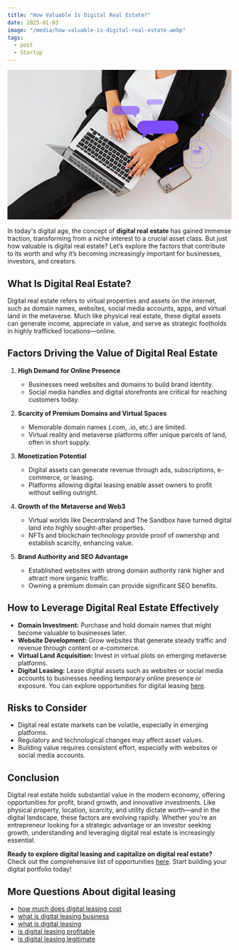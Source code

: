 ```yaml
---
title: "How Valuable Is Digital Real Estate?"
date: 2025-01-03
image: "/media/how-valuable-is-digital-real-estate.webp"
tags:
  - post
  - Startup
---
```


![How Valuable Is Digital Real Estate?](/media/how-valuable-is-digital-real-estate.webp)

In today's digital age, the concept of **digital real estate** has gained immense traction, transforming from a niche interest to a crucial asset class. But just how valuable is digital real estate? Let’s explore the factors that contribute to its worth and why it’s becoming increasingly important for businesses, investors, and creators.

## What Is Digital Real Estate?

Digital real estate refers to virtual properties and assets on the internet, such as domain names, websites, social media accounts, apps, and virtual land in the metaverse. Much like physical real estate, these digital assets can generate income, appreciate in value, and serve as strategic footholds in highly trafficked locations—online.

## Factors Driving the Value of Digital Real Estate

1. **High Demand for Online Presence**
   - Businesses need websites and domains to build brand identity.
   - Social media handles and digital storefronts are critical for reaching customers today.
   
2. **Scarcity of Premium Domains and Virtual Spaces**
   - Memorable domain names (.com, .io, etc.) are limited.
   - Virtual reality and metaverse platforms offer unique parcels of land, often in short supply.
   
3. **Monetization Potential**
   - Digital assets can generate revenue through ads, subscriptions, e-commerce, or leasing.
   - Platforms allowing digital leasing enable asset owners to profit without selling outright.

4. **Growth of the Metaverse and Web3**
   - Virtual worlds like Decentraland and The Sandbox have turned digital land into highly sought-after properties.
   - NFTs and blockchain technology provide proof of ownership and establish scarcity, enhancing value.

5. **Brand Authority and SEO Advantage**
   - Established websites with strong domain authority rank higher and attract more organic traffic.
   - Owning a premium domain can provide significant SEO benefits.

## How to Leverage Digital Real Estate Effectively

- **Domain Investment:** Purchase and hold domain names that might become valuable to businesses later.
- **Website Development:** Grow websites that generate steady traffic and revenue through content or e-commerce.
- **Virtual Land Acquisition:** Invest in virtual plots on emerging metaverse platforms.
- **Digital Leasing:** Lease digital assets such as websites or social media accounts to businesses needing temporary online presence or exposure. You can explore opportunities for digital leasing [here](https://curiouslists.com/posts/digital-leasing).

## Risks to Consider

- Digital real estate markets can be volatile, especially in emerging platforms.
- Regulatory and technological changes may affect asset values.
- Building value requires consistent effort, especially with websites or social media accounts.

## Conclusion

Digital real estate holds substantial value in the modern economy, offering opportunities for profit, brand growth, and innovative investments. Like physical property, location, scarcity, and utility dictate worth—and in the digital landscape, these factors are evolving rapidly. Whether you're an entrepreneur looking for a strategic advantage or an investor seeking growth, understanding and leveraging digital real estate is increasingly essential.

**Ready to explore digital leasing and capitalize on digital real estate?** Check out the comprehensive list of opportunities [here](https://curiouslists.com/posts/digital-leasing). Start building your digital portfolio today!

## More Questions About digital leasing

- [how much does digital leasing cost](/posts/how-much-does-digital-leasing-cost)
- [what is digital leasing business](/posts/what-is-digital-leasing-business)
- [what is digital leasing](/posts/what-is-digital-leasing)
- [is digital leasing profitable](/posts/is-digital-leasing-profitable)
- [is digital leasing legitimate](/posts/is-digital-leasing-legitimate)
